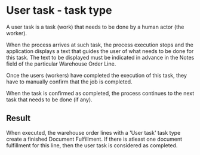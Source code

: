 # User task - task type

A user task is a task (work) that needs to be done by a human actor (the worker). 

When the process arrives at such task, the process execution stops and the application displays a text that guides the user of what needs to be done for this task. 
The text to be displayed must be indicated in advance in the Notes field of the particular Warehouse Order Line.

Once the users (workers) have completed the execution of this task, they have to manually confirm that the job is completed.

When the task is confirmed as completed, the process continues to the next task that needs to be done (if any).

## Result
When executed, the warehouse order lines with a 'User task' task type create a finished Document Fulfillment. If there is atleast one document fulfillment for this line, then the user task is considered as completed.


